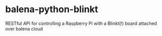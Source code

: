# balena-python-blinkt
RESTful API for controlling a Raspberry Pi with a Blinkt(!) board attached over balena cloud
